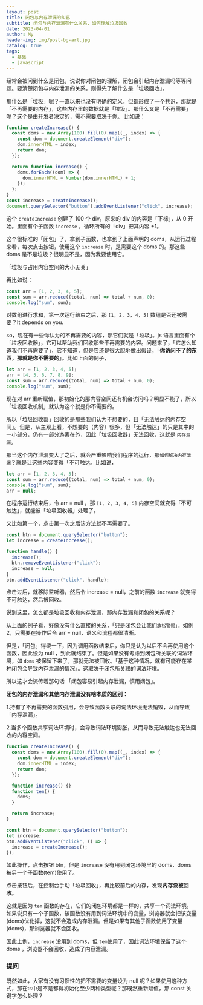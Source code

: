 ```yaml
---
layout: post
title: 闭包与内存泄漏的纠葛
subtitle: 闭包与内存泄漏有什么关系，如何理解垃圾回收
date: 2023-04-01
author: My
header-img: img/post-bg-art.jpg
catalog: true
tags:
  - 基础
  - javascript
---
```


经常会被问到什么是闭包，说说你对闭包的理解，闭包会引起内存泄漏吗等等问题。要清楚闭包与内存泄漏的关系，则得先了解什么是「垃圾回收」。

那什么是「垃圾」呢？一直以来也没有明确的定义，但都形成了一个共识，那就是「不再需要的内存」，这些内存里的数据就是「垃圾」。那什么又是「不再需要」呢？这个是由开发者决定的，需不需要取决于你。
比如说：

```js
function createIncrease() {
  const doms = new Array(100).fill(0).map((_, index) => {
    const dom = document.createElement("div");
    dom.innerHTML = index;
    return dom;
  });

  return function increase() {
    doms.forEach((dom) => {
      dom.innerHTML = Number(dom.innerHTML) + 1;
    });
  };
}
const increase = createIncrease();
document.querySelector("button").addEventListener("click", increase);
```

这个 `createIncrease` 创建了 100 个 div，原来的 div 的内容是「下标」，从 0 开始。里面有个子函数 `increase` ，循环所有的「div」把其内容 +1。

这个很标准的「闭包」了，拿到子函数，也拿到了上面声明的 doms，从运行过程来看，每次点击按钮，使用这个 `increase` 时，是需要这个 doms 的。那这些 doms 是不是垃圾？很明显不是，因为我要使用它。

「垃圾与占用内容空间的大小无关」

再比如说：

```js
const arr = [1, 2, 3, 4, 5];
const sum = arr.reduce((total, num) => total + num, 0);
console.log("sum", sum);
```

对数组进行求和，第一次运行结束之后，那 `[1, 2, 3, 4, 5]` 数组是否还被需要？It depends on you.

so，现在有一些你认为的不再需要的内容，那它们就是「垃圾」。js 语言里面有个 「垃圾回收器」，它可以帮助我们回收那些不再需要的内容。问题来了，「它怎么知道我们不再需要了」，它不知道，但是它还是很大胆地做出假设，「**你访问不了的东西，那就是你不需要的**」。比如上面的例子，

```js
let arr = [1, 2, 3, 4, 5];
arr = [4, 5, 6, 7, 8, 9];
const sum = arr.reduce((total, num) => total + num, 0);
console.log("sum", sum);
```

现在对 arr 重新赋值，那初始化的那内容空间还有机会访问吗？明显不能了，所以 「垃圾回收机制」就认为这个就是你不需要的。

所以「垃圾回收器」回收的是那些我们认为不想要的，且「无法触达的内存空间」。但是，从主观上看，不想要的（内容）很多，但「无法触达」的只是其中的一小部分，仍有一部分游离在外，因此「垃圾回收器」无法回收，这就是 `内存泄漏`。

那当这个内存泄漏变大了之后，就会严重影响我们程序的运行，那`如何解决内存泄漏`？就是让这些内容变得「不可触达。比如说，

```js
let arr = [1, 2, 3, 4, 5];
const sum = arr.reduce((total, num) => total + num, 0);
console.log("sum", sum);
arr = null;
```

在程序运行结束后，令 arr = null ，那 `[1, 2, 3, 4, 5]` 内存空间就变得「不可触达」，就能被「垃圾回收器」处理了。

又比如第一个，点击第一次之后该方法就不再需要了。

```js
const btn = document.querySelector("button");
let increase = createIncrease();

function handle() {
  increase();
  btn.removeEventListener("click");
  increase = null;
}
btn.addEventListener("click", handle);
```

点击过后，就移除监听器，然后令 increase = null，之前的函数 `increase` 就变得不可触达，然后被回收。

说到这里，怎么都是垃圾回收和内存泄漏，那内存泄漏和闭包的关系呢？

从上面的例子看，好像没有什么直接的关系，「只是闭包会让我们`放松警惕`」。如例 2，只需要在操作后令 arr = null，语义和流程都很清晰。

但是，「闭包」得绕一下，因为调用函数结束后，你只是认为以后不会再使用这个函数，因此设为 null ，到此就结束了。但是如果没有考虑到闭包所关联的词法环境，如 `doms` 被保留下来了，那就无法被回收。「基于这种情况，就有可能存在某种闭包会导致内存泄漏的情况」。这取决于闭包所关联的词法环境。

所以这才会流传着那句话 「闭包容易引起内存泄漏，慎用闭包」。

**闭包的内存泄漏和其他内存泄漏没有啥本质的区别：**

1.持有了不再需要的函数引用，会导致函数关联的词法环境无法销毁，从而导致「内存泄漏」。

2.当多个函数共享词法环境时，会导致词法环境膨胀，从而导致无法触达也无法回收的内容空间。

```js
function createIncrease() {
  const doms = new Array(100).fill(0).map((_, index) => {
    const dom = document.createElement("div");
    dom.innerHTML = index;
    return dom;
  });

  function increase() {}
  function tem() {
    doms;
  }

  return increase;
}

const btn = document.querySelector("button");
let increase;
btn.addEventListener("click", () => {
  increase = createIncrease();
});
```

如此操作，点击按钮 btn，但是 `increase` 没有用到闭包环境里的 doms，doms 被另一个子函数(tem)使用了。

点击按钮后，在控制台手动「垃圾回收」，再比较前后的内存，发现**内存没被回收**。

这就是因为 `tem` 函数的存在，它们的闭包环境都是一样的，共享一个词法环境。如果说只有一个子函数，该函数没有用到词法环境中的变量，浏览器就会把该变量(doms)优化掉，这就不会造成内存泄漏。但是如果有其他子函数使用了变量(doms)，那浏览器就不会回收。

因此上例，`increase` 没用到 doms，但 `tem`使用了，因此词法环境保留了这个 doms ，浏览器不会回收，造成了内容泄漏。

### 提问
既然如此，大家有没有习惯性的把不需要的变量设为 null 呢？如果使用这种方式，那在ts中是不是都得初始化至少两种类型呢？那既然重新赋值，那 const 关键字怎么处理？